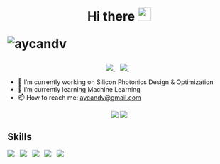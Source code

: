 <h1 align='center'>
    Hi there <img src="https://raw.githubusercontent.com/MartinHeinz/MartinHeinz/master/wave.gif" width="30px">
    <p align="left"> <img src="https://komarev.com/ghpvc/?username=aycandv" alt="aycandv" /> </p>
</h1>

<p align='center'>
  <!--<a href="https://wa.me/5518996643974?text=Olá!%20Alexandre">
    <img src="https://img.shields.io/badge/WHATSAPP-%2325D366.svg?&style=for-the-badge&logo=whatsapp&logoColor=white" />    
  </a>&nbsp;&nbsp;-->
  <a href="https://www.linkedin.com/in/aycan-deniz-vit-551518151/">
    <img src="https://img.shields.io/badge/linkedin-%230077B5.svg?&style=for-the-badge&logo=linkedin&logoColor=white" />
  </a>&nbsp;&nbsp;
  <a href="mailto:aycandv@gmail.com">
    <img src="https://img.shields.io/badge/gmail-D14836?&style=for-the-badge&logo=gmail&logoColor=white" />
  </a>&nbsp;&nbsp;
    
    
</p>

- 🔭 I’m currently working on Silicon Photonics Design & Optimization
- 🌱 I’m currently learning Machine Learning
- 📫 How to reach me: aycandv@gmail.com

<p align='center'>
  <img align="center" src="https://github-readme-stats.vercel.app/api/?username=aycandv&count_private=true&show_icons=true&theme=vue&include_all_commits=true&hide_border=true" /> <img align="center" src="https://github-readme-stats.vercel.app/api/top-langs/?username=aycandv&count_private=true&hide=tcl,html,TeX,Roff&theme=vue&langs_count=11&layout=compact&hide_border=true" /> 
</p>

## Skills
<img src="https://img.shields.io/badge/python%20-%2314354C.svg?&style=for-the-badge&logo=python&logoColor=white" />&nbsp;&nbsp; <img src="https://img.shields.io/badge/c%20-%2300599C.svg?&style=for-the-badge&logo=c&logoColor=white" />&nbsp;&nbsp; <img src="https://img.shields.io/badge/c++%20-%2300599C.svg?&style=for-the-badge&logo=c%2B%2B&logoColor=white" />&nbsp;&nbsp; <img src="https://img.shields.io/badge/java-%23ED8B00.svg?&style=for-the-badge&logo=java&logoColor=white" />&nbsp;&nbsp; <img src="https://img.shields.io/badge/javascript%20-%23323330.svg?&style=for-the-badge&logo=javascript&logoColor=%23F7DF1E" />



<!--
**aycandv/aycandv** is a ✨ _special_ ✨ repository because its `README.md` (this file) appears on your GitHub profile.

Here are some ideas to get you started:


- 💬 Ask me about ...

-->
